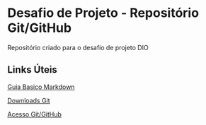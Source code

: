 # Desafio de Projeto - Repositório Git/GitHub
Repositório criado para o desafio de projeto DIO

## Links Úteis

[Guia Basico Markdown](https://www.markdownguide.org/basic-syntax/)

[Downloads Git](https://git-scm.com/downloads)

[Acesso Git/GitHub](https://github.com/)
